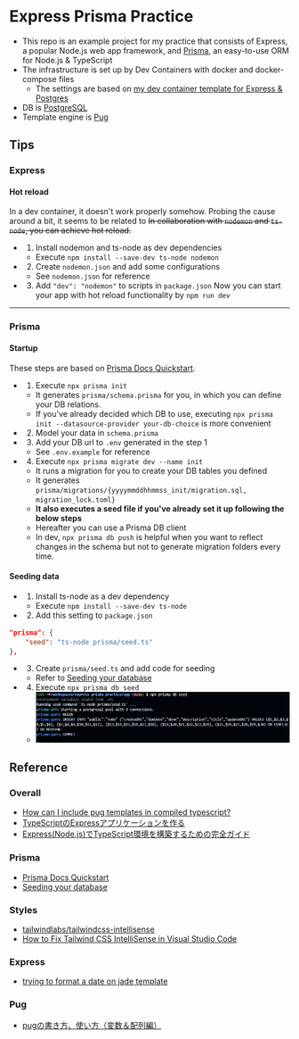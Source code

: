 # Express Prisma Practice
- This repo is an example project for my practice that consists of Express, a popular Node.js web app framework, and [Prisma](https://www.prisma.io/), an easy-to-use ORM for Node.js & TypeScript
- The infrastructure is set up by Dev Containers with docker and docker-compose files
  - The settings are based on [my dev container template for Express & Postgres](https://github.com/brklntmhwk/dev-container-express-postgres)
- DB is [PostgreSQL](https://www.postgresql.org/)
- Template engine is [Pug](https://pugjs.org/api/getting-started.html)

## Tips
### Express
#### Hot reload
In a dev container, it doesn't work properly somehow. Probing the cause around a bit, it seems to be related to
~~In collaboration with `nodemon` and `ts-node`, you can achieve hot reload.~~
- 1. Install nodemon and ts-node as dev dependencies
  - Execute `npm install --save-dev ts-node nodemon`
- 2. Create `nodemon.json` and add some configurations
  - See `nodemon.json` for reference
- 3. Add `"dev": "nodemon"` to scripts in `package.json`
Now you can start your app with hot reload functionality by `npm run dev`
---
### Prisma
#### Startup
These steps are based on [Prisma Docs Quickstart](https://www.prisma.io/docs/getting-started/quickstart).
- 1. Execute `npx prisma init`
  - It generates `prisma/schema.prisma` for you, in which you can define your DB relations.
  - If you've already decided which DB to use, executing `npx prisma init --datasource-provider your-db-choice` is more convenient
- 2. Model your data in `schema.prisma`
- 3. Add your DB url to `.env` generated in the step 1
  - See `.env.example` for reference
- 4. Execute `npx prisma migrate dev --name init`
  - It runs a migration for you to create your DB tables you defined
  - It generates `prisma/migrations/{yyyymmddhhmmss_init/migration.sql, migration_lock.toml}`
  - **It also executes a seed file if you've already set it up following the below steps**
  - Hereafter you can use a Prisma DB client
  - In dev, `npx prisma db push` is helpful when you want to reflect changes in the schema but not to generate migration folders every time.
#### Seeding data
- 1. Install ts-node as a dev dependency
  - Execute `npm install --save-dev ts-node`
- 2. Add this setting to `package.json`
```json
"prisma": {
    "seed": "ts-node prisma/seed.ts"
},
```
- 3. Create `prisma/seed.ts` and add code for seeding
  - Refer to [Seeding your database](https://www.prisma.io/docs/guides/migrate/seed-database)
- 4. Execute `npx prisma db seed`
  - ![prisma data seeding succeeded](screenshots/prisma-data-seed.jpg)

## Reference
### Overall
- [How can I include pug templates in compiled typescript?](https://stackoverflow.com/questions/71751998/how-can-i-include-pug-templates-in-compiled-typescript)
- [TypeScriptのExpressアプリケーションを作る](https://qiita.com/jumperson/items/e546137f6305ea98a673)
- [Express(Node.js)でTypeScript環境を構築するための完全ガイド](https://reffect.co.jp/node-js/express-typescript/)
### Prisma
- [Prisma Docs Quickstart](https://www.prisma.io/docs/getting-started/quickstart)
- [Seeding your database](https://www.prisma.io/docs/guides/migrate/seed-database)
### Styles
- [tailwindlabs/tailwindcss-intellisense](https://github.com/tailwindlabs/tailwindcss-intellisense)
- [How to Fix Tailwind CSS IntelliSense in Visual Studio Code](https://javascript.plainenglish.io/how-to-fix-tailwind-css-intellisense-in-visual-studio-code-3dede794df21)
### Express
- [trying to format a date on jade template](https://stackoverflow.com/questions/16922625/trying-to-format-a-date-on-jade-template)
### Pug
- [pugの書き方、使い方（変数＆配列編）](https://qiita.com/sszzszsz/items/c206b3536818bb9db7be)
